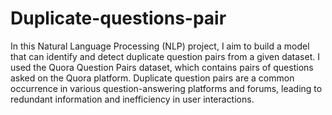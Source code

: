 # Duplicate-questions-pair

In this Natural Language Processing (NLP) project, I aim to build a model that can identify and detect duplicate question pairs from a given dataset. I used the Quora Question Pairs dataset, which contains pairs of questions asked on the Quora platform. Duplicate question pairs are a common occurrence in various question-answering platforms and forums, leading to redundant information and inefficiency in user interactions.

